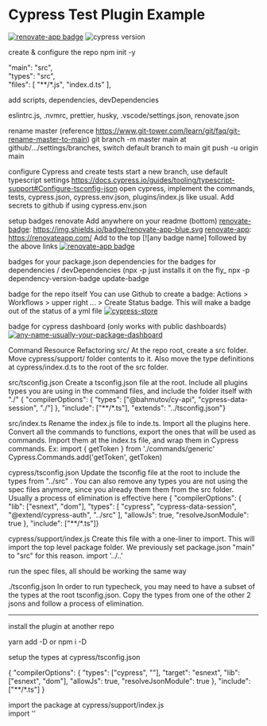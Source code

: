 # Cypress Test Plugin Example

[![renovate-app badge][renovate-badge]][renovate-app] ![cypress version](https://img.shields.io/badge/cypress-9.1.0-brightgreen)

[renovate-badge]: https://img.shields.io/badge/renovate-app-blue.svg
[renovate-app]: https://renovateapp.com/

create & configure the repo
npm init -y

"main": "src",  
"types": "src",  
"files": [ "**/*.js", "index.d.ts" ],

add scripts, dependencies, devDependencies

eslintrc.js, .nvmrc, prettier, husky, .vscode/settings.json, renovate.json

rename master
(reference https://www.git-tower.com/learn/git/faq/git-rename-master-to-main)
git branch -m master main
at github/.../settings/branches, switch default branch to main
git push -u origin main

configure Cypress and create tests
start a new branch,
use default typescript settings https://docs.cypress.io/guides/tooling/typescript-support#Configure-tsconfig-json
open cypress, implement the commands, tests, cypress.json, cypress.env.json, plugins/index.js like usual. Add secrets to github if using cypress.env.json

setup badges
renovate
Add anywhere on your readme (bottom)
[renovate-badge]: https://img.shields.io/badge/renovate-app-blue.svg
[renovate-app]: https://renovateapp.com/
Add to the top
[![any badge name] followed by the above links
[![renovate-app badge][renovate-badge]][renovate-app]

badges for your package.json dependencies
for the badges for dependencies / devDependencies (npx -p just installs it on the fly\_
npx -p dependency-version-badge update-badge <name-of-package> <other-package>

badge for the repo itself
You can use Github to create a badge: Actions > Workflows > upper right ... > Create Status badge. This will make a badge out of the status of a yml file
[![cypress-store](url-to-worfklow-yml-file/badge.svg?branch=main&event=push)](url-to-worfklow-yml-file)

badge for cypress dashboard (only works with public dashboards)
[![any-name-usually-your-package-dashboard](https://img.shields.io/endpoint?url=https://dashboard.cypress.io/badge/simple/<your-project-id>/main&style=flat&logo=cypress)](https://dashboard.cypress.io/projects/<your-project-id>/runs)

Command Resource Refactoring
src/
At the repo root, create a src folder. Move cypress/support/ folder contents to it. Also move the type definitions at cypress/index.d.ts to the root of the src folder.

src/tsconfig.json
Create a tsconfig.json file at the root.
Include all plugins types you are using in the command files, and include the folder itself with "./"
{ "compilerOptions": { "types": ["@bahmutov/cy-api", "cypress-data-session", "./"] }, "include": ["**/*.ts"], "extends": "../tsconfig.json"}

src/index.ts
Rename the index.js file to inde.ts. Import all the plugins here.
Convert all the commands to functions, export the ones that will be used as commands.
Import them at the index.ts file, and wrap them in Cypress commands. Ex:
import { getToken } from './commands/generic'
Cypress.Commands.add('getToken', getToken)

cypress/tsconfig.json
Update the tsconfig file at the root to include the types from "../src" . You can also remove any types you are not using the spec files anymore, since you already them them from the src folder. Usually a process of elimination is effective here
{ "compilerOptions": { "lib": ["esnext", "dom"], "types": [ "cypress", "cypress-data-session", "@extend/cypress-auth", "../src" ], "allowJs": true, "resolveJsonModule": true }, "include": ["**/*.ts"]}

cypress/support/index.js
Create this file with a one-liner to import. This will import the top level package folder. We previously set package.json "main" to "src" for this reason.
import '../..'

run the spec files, all should be working the same way

./tsconfig.json
In order to run typecheck, you may need to have a subset of the types at the root tsconfig.json. Copy the types from one of the other 2 jsons and follow a process of elimination.

---

install the plugin at another repo

yarn add -D <plugin-name>
or
npm i -D <plugin-name>

setup the types at cypress/tsconfig.json

{
"compilerOptions": {
"types": ["cypress", "<plugin-name>"],
"target": "esnext",
"lib": ["esnext", "dom"],
"allowJs": true,
"resolveJsonModule": true
},
"include": ["**/*.ts"]
}

import the package at cypress/support/index.js  
import '<package-name>'
